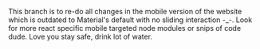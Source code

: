 This branch is to re-do all changes in the mobile version of the website which is outdated to Material's default with no sliding interaction -_-. Look for more react specific mobile targeted node modules or snips of code dude. Love you stay safe, drink lot of water.